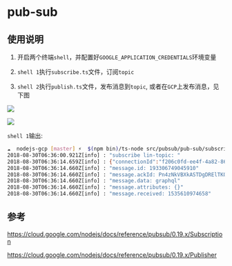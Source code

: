 # pub-sub

## 使用说明

1. 开启两个终端`shell`，并配置好`GOOGLE_APPLICATION_CREDENTIALS`环境变量

2. `shell 1`执行`subscribe.ts`文件，订阅`topic`

3. `shell 2`执行`publish.ts`文件，发布消息到`topic`, 或者在`GCP`上发布消息，见下图

![](https://ws4.sinaimg.cn/large/0069RVTdly1furq1whovyj310f08uq31.jpg)

![](https://ws1.sinaimg.cn/large/0069RVTdly1furq2ykwwyj30ma0bg0sq.jpg)

`shell 1`输出:

```bash
☁  nodejs-gcp [master] ⚡  $(npm bin)/ts-node src/pubsub/pub-sub/subscribe.ts
2018-08-30T06:36:00.921Z[info] : "subscribe lin-topic: "
2018-08-30T06:36:14.659Z[info] : {"connectionId":"f206c0fd-ee4f-4a82-865c-c1283b63ccca","ackId":"Pn4zNkVBXkASTDgDRElTK0MLKlgRTgQhIT4wPkVTRFAGFixdRkhRNxkIaFEOT14jPzUgKEUWIysDD2NaNBsNaFxcdAFUBRB6eDVwPAsZBwhFe059ZBoEa19ccwBVBBl2eGh0anLuprvwhNBEZh09WBJLLA","id":"193306749045910","attributes":{},"publishTime":"2018-08-30T06:36:14.524Z","received":1535610974658,"data":{"type":"Buffer","data":[103,114,97,112,104,113,108]},"length":7}
2018-08-30T06:36:14.660Z[info] : "message.id: 193306749045910"
2018-08-30T06:36:14.660Z[info] : "message.ackId: Pn4zNkVBXkASTDgDRElTK0MLKlgRTgQhIT4wPkVTRFAGFixdRkhRNxkIaFEOT14jPzUgKEUWIysDD2NaNBsNaFxcdAFUBRB6eDVwPAsZBwhFe059ZBoEa19ccwBVBBl2eGh0anLuprvwhNBEZh09WBJLLA"
2018-08-30T06:36:14.660Z[info] : "message.data: graphql"
2018-08-30T06:36:14.660Z[info] : "message.attributes: {}"
2018-08-30T06:36:14.660Z[info] : "message.received: 1535610974658"
```

## 参考

https://cloud.google.com/nodejs/docs/reference/pubsub/0.19.x/Subscription

https://cloud.google.com/nodejs/docs/reference/pubsub/0.19.x/Publisher
